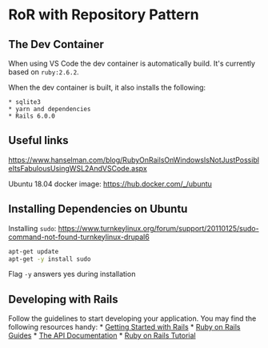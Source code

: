 # RoR with Repository Pattern

## The Dev Container

When using VS Code the dev container is automatically build. It's currently based on `ruby:2.6.2`.

When the dev container is built, it also installs the following:

    * sqlite3
    * yarn and dependencies
    * Rails 6.0.0

## Useful links

https://www.hanselman.com/blog/RubyOnRailsOnWindowsIsNotJustPossibleItsFabulousUsingWSL2AndVSCode.aspx

Ubuntu 18.04 docker image: https://hub.docker.com/_/ubuntu

## Installing Dependencies on Ubuntu

Installing `sudo`: https://www.turnkeylinux.org/forum/support/20110125/sudo-command-not-found-turnkeylinux-drupal6

```bash
apt-get update
apt-get -y install sudo
```

Flag `-y` answers yes during installation

## Developing with Rails

Follow the guidelines to start developing your application. You may find the following resources handy:
    * [Getting Started with Rails](https://guides.rubyonrails.org/getting_started.html)
    * [Ruby on Rails Guides](https://guides.rubyonrails.org)
    * [The API Documentation](https://api.rubyonrails.org)
    * [Ruby on Rails Tutorial](https://www.railstutorial.org/book)
